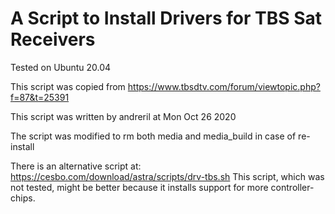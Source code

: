 # A Script to Install Drivers for TBS Sat Receivers

Tested on Ubuntu 20.04

This script was copied from https://www.tbsdtv.com/forum/viewtopic.php?f=87&t=25391

This script was written by andreril at Mon Oct 26 2020

The script was modified to rm both media and media_build in case of re-install

There is an alternative script at: https://cesbo.com/download/astra/scripts/drv-tbs.sh
This script, which was not tested, might be better because it installs support for more controller-chips.
